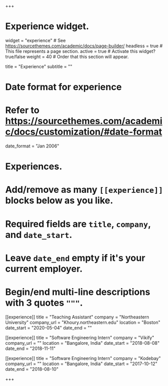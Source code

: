 +++
# Experience widget.
widget = "experience"  # See https://sourcethemes.com/academic/docs/page-builder/
headless = true  # This file represents a page section.
active = true  # Activate this widget? true/false
weight = 40  # Order that this section will appear.

title = "Experience"
subtitle = ""

# Date format for experience
#   Refer to https://sourcethemes.com/academic/docs/customization/#date-format
date_format = "Jan 2006"

# Experiences.
#   Add/remove as many `[[experience]]` blocks below as you like.
#   Required fields are `title`, `company`, and `date_start`.
#   Leave `date_end` empty if it's your current employer.
#   Begin/end multi-line descriptions with 3 quotes `"""`.
[[experience]]
  title = "Teaching Assistant"
  company = "Northeastern University"
  company_url = "Khoury.northeastern.edu"
  location = "Boston"
  date_start = "2020-05-04"
  date_end = ""
  

[[experience]]
  title = "Software Engineering Intern"
  company = "Vikify"
  company_url = ""
  location = "Bangalore, India"
  date_start = "2018-08-08"
  date_end = "2018-11-11"
  
  
[[experience]]
  title = "Software Engineering Intern"
  company = "Kodebay"
  company_url = ""
  location = "Bangalore, India"
  date_start = "2017-10-12"
  date_end = "2018-08-10"
  

+++
